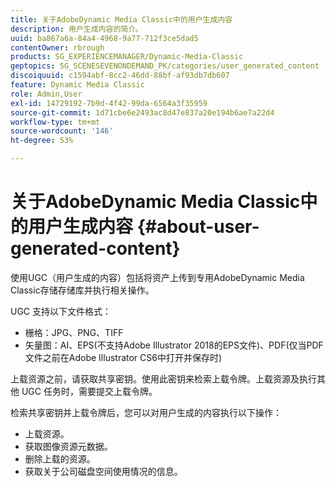 ```yaml
---
title: 关于AdobeDynamic Media Classic中的用户生成内容
description: 用户生成内容的简介。
uuid: ba867a6a-84a4-4968-9a77-712f3ce5dad5
contentOwner: rbrough
products: SG_EXPERIENCEMANAGER/Dynamic-Media-Classic
geptopics: SG_SCENESEVENONDEMAND_PK/categories/user_generated_content
discoiquuid: c1594abf-8cc2-46dd-88bf-af93db7db607
feature: Dynamic Media Classic
role: Admin,User
exl-id: 14729192-7b9d-4f42-99da-6564a3f35959
source-git-commit: 1d71cbe6e2493ac8d47e837a20e194b6ae7a22d4
workflow-type: tm+mt
source-wordcount: '146'
ht-degree: 53%

---
```


# 关于AdobeDynamic Media Classic中的用户生成内容 {#about-user-generated-content}

使用UGC（用户生成的内容）包括将资产上传到专用AdobeDynamic Media Classic存储存储库并执行相关操作。

UGC 支持以下文件格式：

* 栅格：JPG、PNG、TIFF
* 矢量图：AI、EPS(不支持Adobe Illustrator 2018的EPS文件)、PDF(仅当PDF文件之前在Adobe Illustrator CS6中打开并保存时)

上载资源之前，请获取共享密钥。使用此密钥来检索上载令牌。上载资源及执行其他 UGC 任务时，需要提交上载令牌。

检索共享密钥并上载令牌后，您可以对用户生成的内容执行以下操作：

* 上载资源。
* 获取图像资源元数据。
* 删除上载的资源。
* 获取关于公司磁盘空间使用情况的信息。

